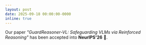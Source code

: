 ```yaml
---
layout: post
date: 2025-09-18 00:00:00-0000
inline: true
---
```


Our paper *"GuardReasoner-VL: Safeguarding VLMs via Reinforced Reasoning"* has been accepted into **NeurIPS'26** 🎉.
